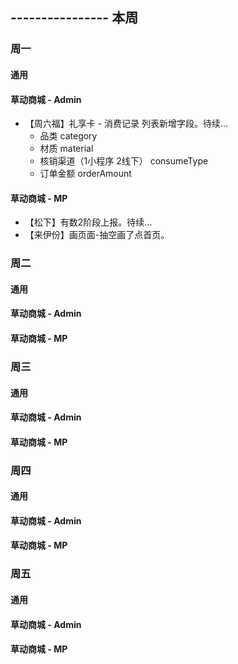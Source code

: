 ## ---------------- 本周

### 周一
#### 通用
#### 草动商城 - Admin
* 【周六福】礼享卡 - 消费记录 列表新增字段。待续...
  - 品类 category
  - 材质 material
  - 核销渠道（1小程序 2线下）  consumeType
  - 订单金额 orderAmount
#### 草动商城 - MP
* 【松下】有数2阶段上报。待续...
* 【来伊份】画页面-抽空画了点首页。

### 周二
#### 通用
#### 草动商城 - Admin
#### 草动商城 - MP

### 周三
#### 通用
#### 草动商城 - Admin
#### 草动商城 - MP

### 周四
#### 通用
#### 草动商城 - Admin
#### 草动商城 - MP

### 周五
#### 通用
#### 草动商城 - Admin
#### 草动商城 - MP

